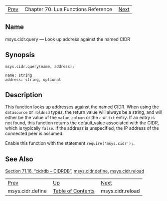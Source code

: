 |     |     |     |
| --- | --- | --- |
| [Prev](lua.ref.msys.cidr.define)  | Chapter 70. Lua Functions Reference |  [Next](lua.ref.msys.cidr.reload) |

<a name="lua.ref.msys.cidr.query"></a>
## Name

msys.cidr.query — Look up address against the named CIDR

<a name="idp17712272"></a>
## Synopsis

`msys.cidr.query(name, address);`

```
name: string
address: string, optional
```
<a name="idp17715280"></a>
## Description

This function looks up addresses against the named CIDR. When using the `datasource` or `rbldnsd` types, the return value will always be a string, and will either be the value of the `value_column` or the `a` or `txt` entry. If an entry is not found, this function returns the default_value associated with the CIDR, which is typically `false`. If the address is unspecified, the IP address of the connected peer is assumed.

Enable this function with the statement `require('msys.cidr');`.

<a name="idp17721840"></a>
## See Also

[Section 71.16, “cidrdb – CIDRDB”](modules.cidrdb "71.16. cidrdb – CIDRDB"), [msys.cidr.define](lua.ref.msys.cidr.define "msys.cidr.define"), [msys.cidr.reload](lua.ref.msys.cidr.reload "msys.cidr.reload")

|     |     |     |
| --- | --- | --- |
| [Prev](lua.ref.msys.cidr.define)  | [Up](lua.function.details) |  [Next](lua.ref.msys.cidr.reload) |
| msys.cidr.define  | [Table of Contents](index) |  msys.cidr.reload |

